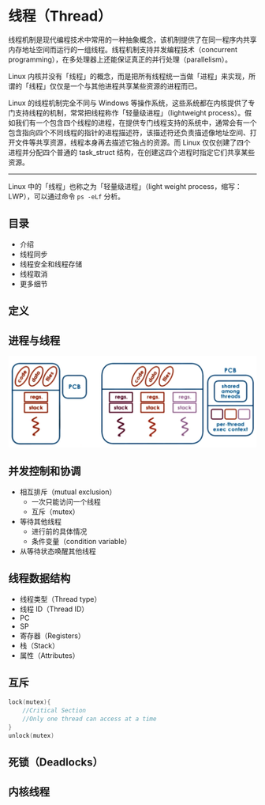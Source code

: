 # 线程（Thread）

线程机制是现代编程技术中常用的一种抽象概念，该机制提供了在同一程序内共享内存地址空间而运行的一组线程。线程机制支持并发编程技术（concurrent programming），在多处理器上还能保证真正的并行处理（parallelism）。

Linux 内核并没有「线程」的概念，而是把所有线程统一当做「进程」来实现，所谓的「线程」仅仅是一个与其他进程共享某些资源的进程而已。

Linux 的线程机制完全不同与 Windows 等操作系统，这些系统都在内核提供了专门支持线程的机制，常常把线程称作「轻量级进程」（lightweight process）。假如我们有一个包含四个线程的进程，在提供专门线程支持的系统中，通常会有一个包含指向四个不同线程的指针的进程描述符，该描述符还负责描述像地址空间、打开文件等共享资源，线程本身再去描述它独占的资源。而 Linux 仅仅创建了四个进程并分配四个普通的 task_struct 结构，在创建这四个进程时指定它们共享某些资源。

----

Linux 中的「线程」也称之为「轻量级进程」（light weight process，缩写：LWP），可以通过命令 `ps -eLf` 分析。

## 目录

* 介绍
* 线程同步
* 线程安全和线程存储
* 线程取消
* 更多细节

## 定义



## 进程与线程

![进程与线程](.images/process-vs-thread.png)

## 并发控制和协调

* 相互排斥（mutual exclusion）
  * 一次只能访问一个线程
  * 互斥（mutex）
* 等待其他线程
  * 进行前的具体情况
  * 条件变量（condition variable）
* 从等待状态唤醒其他线程

## 线程数据结构

* 线程类型（Thread type）
* 线程 ID（Thread ID）
* PC
* SP
* 寄存器（Registers）
* 栈（Stack）
* 属性（Attributes）

## 互斥

```c
lock(mutex){
    //Critical Section
    //Only one thread can access at a time
}
unlock(mutex)
```

## 死锁（Deadlocks）

## 内核线程
